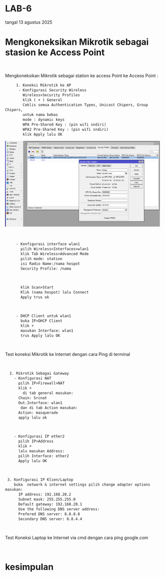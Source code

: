 # LAB-6
tangal 13 agustus 2025
# Mengkoneksikan Mikrotik sebagai stasion ke Access Point

![]()

Mengkoneksikan Mikrotik sebagai station ke access Point ke Access Point :  

         1. Koneksi Mikrotik ke AP  
          - Konfigurasi Security Wireless  
            Wireless>Security Profiles  
            klik ( + ) General  
            Ceklis semua Authentication Types, Unicast Chipers, Group Chipers,
            untuk nama bebas
            mode : dynamic keys
            WPA Pre-Shared Key : (pin wifi sndiri)  
            WPA2 Pre-Shared Key : (pin wifi sndiri)  
            klik Apply lalu OK  
            
![OYY](SATU.PNG)

![]()

         - Konfigurasi interface wlan1
           pilih Wireless>Interfaces>wlan1
           klik Tab Wireless>Advanced Mode
           pilih mode: station
           isi Radio Name:/nama hospot
           Security Profile: /nama 
           
![]()

           klik Scan>Start
           Klik (nama hospot) lalu Connect
           Apply trus ok
           
![]()

         - DHCP Client untuk wlan1
           buka IP>DHCP Client
           klik +
           masukan Interface: wlan1
           trus Apply lalu OK

![]()

Test koneksi Mikrotik ke Internet dengan cara Ping di terminal 

![]()

      2. Mikrotik Sebagai Gateway
        - Konfigurasi NAT
          pilih IP>Firewall>NAT
          klik + 
            di tab general masukan:
          Chain: Srcnat
          Out.Interface: wlan1
           dan di tab Action masukan:
          Action: masquerade
          apply lalu ok

![]()
          
        - Konfigurasi IP ether2
          pilih IP>Address
          klik + 
          lalu masukan Address: 
          pilih Interface: ether2
          Apply lalu OK

![]()

     3. Konfigurasi IP Klien/Laptop
        buka  network & internet settings pilih change adapter options masukan: 
          IP address: 192.168.20.2
          Subnet mask: 255.255.255.0
          Default gateway: 192.168.20.1
          Use the following DNS server address:
          Prefered DNS server: 8.8.8.8
          Secondary DNS server: 8.8.4.4

![]()

   Test Koneksi Laptop ke Internet via cmd dengan cara ping google.com 

![]()

# kesimpulan 

